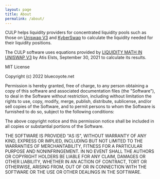 ```yaml
---
layout: page
title: About
permalink: /about/
---
```

CULP helps liquidity providers for concentrated liquidity pools such as those on [Uniswap V3](https://uniswap.org/) and [KyberSwap](https://kyberswap.com/swap) to calculate 
the liquidity needed for their liquidity positions.

The CULP software uses equations provided by [LIQUIDITY MATH IN UNISWAP V3](http://atiselsts.github.io/pdfs/uniswap-v3-liquidity-math.pdf) 
by Atis Elsts, September 30, 2021 to calculate its results.

MIT License

Copyright (c) 2022 bluecoyote.net

Permission is hereby granted, free of charge, to any person obtaining a copy
of this software and associated documentation files (the "Software"), to deal
in the Software without restriction, including without limitation the rights
to use, copy, modify, merge, publish, distribute, sublicense, and/or sell
copies of the Software, and to permit persons to whom the Software is
furnished to do so, subject to the following conditions:

The above copyright notice and this permission notice shall be included in all
copies or substantial portions of the Software.

THE SOFTWARE IS PROVIDED "AS IS", WITHOUT WARRANTY OF ANY KIND, EXPRESS OR
IMPLIED, INCLUDING BUT NOT LIMITED TO THE WARRANTIES OF MERCHANTABILITY,
FITNESS FOR A PARTICULAR PURPOSE AND NONINFRINGEMENT. IN NO EVENT SHALL THE
AUTHORS OR COPYRIGHT HOLDERS BE LIABLE FOR ANY CLAIM, DAMAGES OR OTHER
LIABILITY, WHETHER IN AN ACTION OF CONTRACT, TORT OR OTHERWISE, ARISING FROM,
OUT OF OR IN CONNECTION WITH THE SOFTWARE OR THE USE OR OTHER DEALINGS IN THE
SOFTWARE.